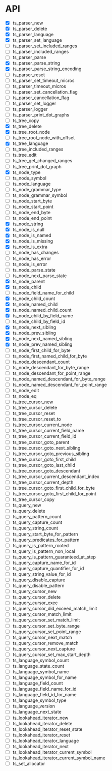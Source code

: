 # API

- [X] ts_parser_new
- [x] ts_parser_delete
- [x] ts_parser_language
- [x] ts_parser_set_language
- [ ] ts_parser_set_included_ranges
- [ ] ts_parser_included_ranges
- [ ] ts_parser_parse
- [x] ts_parser_parse_string
- [x] ts_parser_parse_string_encoding
- [ ] ts_parser_reset
- [ ] ts_parser_set_timeout_micros
- [ ] ts_parser_timeout_micros
- [ ] ts_parser_set_cancellation_flag
- [ ] ts_parser_cancellation_flag
- [ ] ts_parser_set_logger
- [ ] ts_parser_logger
- [ ] ts_parser_print_dot_graphs
- [ ] ts_tree_copy
- [x] ts_tree_delete
- [x] ts_tree_root_node
- [ ] ts_tree_root_node_with_offset
- [x] ts_tree_language
- [ ] ts_tree_included_ranges
- [ ] ts_tree_edit
- [ ] ts_tree_get_changed_ranges
- [ ] ts_tree_print_dot_graph
- [x] ts_node_type
- [ ] ts_node_symbol
- [ ] ts_node_language
- [ ] ts_node_grammar_type
- [ ] ts_node_grammar_symbol
- [ ] ts_node_start_byte
- [ ] ts_node_start_point
- [ ] ts_node_end_byte
- [ ] ts_node_end_point
- [x] ts_node_string
- [x] ts_node_is_null
- [x] ts_node_is_named
- [x] ts_node_is_missing
- [x] ts_node_is_extra
- [ ] ts_node_has_changes
- [ ] ts_node_has_error
- [ ] ts_node_is_error
- [ ] ts_node_parse_state
- [ ] ts_node_next_parse_state
- [x] ts_node_parent
- [x] ts_node_child
- [ ] ts_node_field_name_for_child
- [x] ts_node_child_count
- [x] ts_node_named_child
- [x] ts_node_named_child_count
- [x] ts_node_child_by_field_name
- [ ] ts_node_child_by_field_id
- [x] ts_node_next_sibling
- [x] ts_node_prev_sibling
- [x] ts_node_next_named_sibling
- [x] ts_node_prev_named_sibling
- [ ] ts_node_first_child_for_byte
- [ ] ts_node_first_named_child_for_byte
- [ ] ts_node_descendant_count
- [ ] ts_node_descendant_for_byte_range
- [ ] ts_node_descendant_for_point_range
- [ ] ts_node_named_descendant_for_byte_range
- [ ] ts_node_named_descendant_for_point_range
- [ ] ts_node_edit
- [ ] ts_node_eq
- [ ] ts_tree_cursor_new
- [ ] ts_tree_cursor_delete
- [ ] ts_tree_cursor_reset
- [ ] ts_tree_cursor_reset_to
- [ ] ts_tree_cursor_current_node
- [ ] ts_tree_cursor_current_field_name
- [ ] ts_tree_cursor_current_field_id
- [ ] ts_tree_cursor_goto_parent
- [ ] ts_tree_cursor_goto_next_sibling
- [ ] ts_tree_cursor_goto_previous_sibling
- [ ] ts_tree_cursor_goto_first_child
- [ ] ts_tree_cursor_goto_last_child
- [ ] ts_tree_cursor_goto_descendant
- [ ] ts_tree_cursor_current_descendant_index
- [ ] ts_tree_cursor_current_depth
- [ ] ts_tree_cursor_goto_first_child_for_byte
- [ ] ts_tree_cursor_goto_first_child_for_point
- [ ] ts_tree_cursor_copy
- [ ] ts_query_new
- [ ] ts_query_delete
- [ ] ts_query_pattern_count
- [ ] ts_query_capture_count
- [ ] ts_query_string_count
- [ ] ts_query_start_byte_for_pattern
- [ ] ts_query_predicates_for_pattern
- [ ] ts_query_is_pattern_rooted
- [ ] ts_query_is_pattern_non_local
- [ ] ts_query_is_pattern_guaranteed_at_step
- [ ] ts_query_capture_name_for_id
- [ ] ts_query_capture_quantifier_for_id
- [ ] ts_query_string_value_for_id
- [ ] ts_query_disable_capture
- [ ] ts_query_disable_pattern
- [ ] ts_query_cursor_new
- [ ] ts_query_cursor_delete
- [ ] ts_query_cursor_exec
- [ ] ts_query_cursor_did_exceed_match_limit
- [ ] ts_query_cursor_match_limit
- [ ] ts_query_cursor_set_match_limit
- [ ] ts_query_cursor_set_byte_range
- [ ] ts_query_cursor_set_point_range
- [ ] ts_query_cursor_next_match
- [ ] ts_query_cursor_remove_match
- [ ] ts_query_cursor_next_capture
- [ ] ts_query_cursor_set_max_start_depth
- [ ] ts_language_symbol_count
- [ ] ts_language_state_count
- [ ] ts_language_symbol_name
- [ ] ts_language_symbol_for_name
- [ ] ts_language_field_count
- [ ] ts_language_field_name_for_id
- [ ] ts_language_field_id_for_name
- [ ] ts_language_symbol_type
- [ ] ts_language_version
- [ ] ts_language_next_state
- [ ] ts_lookahead_iterator_new
- [ ] ts_lookahead_iterator_delete
- [ ] ts_lookahead_iterator_reset_state
- [ ] ts_lookahead_iterator_reset
- [ ] ts_lookahead_iterator_language
- [ ] ts_lookahead_iterator_next
- [ ] ts_lookahead_iterator_current_symbol
- [ ] ts_lookahead_iterator_current_symbol_name
- [ ] ts_set_allocator